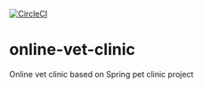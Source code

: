 [![CircleCI](https://circleci.com/gh/Chirag21/online-vet-clinic.svg?style=svg)](https://circleci.com/gh/Chirag21/online-vet-clinic)

# online-vet-clinic
Online vet clinic based on Spring pet clinic project
